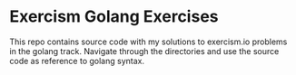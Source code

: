 # Exercism Golang Exercises

This repo contains source code with my solutions to exercism.io problems in the golang track.
Navigate through the directories and use the source code as reference to golang syntax.